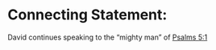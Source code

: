 # Connecting Statement:

David continues speaking to the “mighty man” of [Psalms 5:1](../005/001.md)
